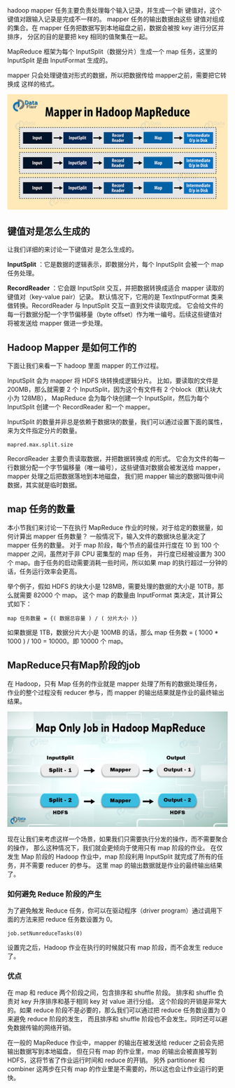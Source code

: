 
hadoop mapper 任务主要负责处理每个输入记录，并生成一个新 键值对，这个 键值对跟输入记录是完成不一样的。
mapper 任务的输出数据由这些 键值对组成的集合。在 mapper 任务把数据写到本地磁盘之前，数据会被按 key 进行分区并排序，
分区的目的是要把 key 相同的值聚集在一起。

MapReduce 框架为每个 InputSplit（数据分片）生成一个 map 任务，这里的 InputSplit 是由 InputFormat 生成的。

mapper 只会处理键值对形式的数据，所以把数据传给 mapper之前，需要把它转换成 这样的格式。

![mapReduceMapperFlow01.png](img/03/mapReduceMapperFlow01.png)

## 键值对是怎么生成的
让我们详细的来讨论一下键值对 是怎么生成的。

**InputSplit** ：它是数据的逻辑表示，即数据分片，每个 InputSplit 会被一个 map 任务处理。

**RecordReader** ：它会跟 InputSplit 交互，并把数据转换成适合 mapper 读取的键值对（key-value pair）记录。
默认情况下，它用的是 TextInputFormat 类来做转换。RecordReader 与 InputSplit 交互一直到文件读取完成。
它会给文件的每一行数据分配一个字节偏移量（byte offset）作为唯一编号。后续这些键值对将被发送给 mapper 做进一步处理。

## Hadoop Mapper 是如何工作的
下面让我们来看一下 hadoop 里面 mapper 的工作过程。

InputSplit 会为 mapper 将 HDFS 块转换成逻辑分片。
比如，要读取的文件是 200MB，那么就需要 2 个 InputSplit，因为这个有文件有 2 个block（默认块大小为 128MB），
MapReduce 会为每个块创建一个 InputSplit，然后为每个 InputSplit 创建一个 RecordReader 和一个 mapper。

InputSplit 的数量并非总是依赖于数据块的数量，我们可以通过设置下面的属性，来为文件指定分片的数量。
```text
mapred.max.split.size
```
RecordReader 主要负责读取数据，并把数据转换成 的形式。
它会为文件的每一行数据分配一个字节偏移量（唯一编号），这些键值对数据会被发送给 mapper，mapper 处理之后把数据落地到本地磁盘，
我们把 mapper 输出的数据叫做中间数据，其实就是临时数据。

## map 任务的数量
本小节我们来讨论一下在执行 MapReduce 作业的时候，对于给定的数据量，如何计算出 mapper 任务数量？
一般情况下，输入文件的数据块总量决定了 mapper 任务的数量。
对于 map 阶段，每个节点的最佳并行度在 10 到 100 个 mapper 之间，虽然对于非 CPU 密集型的 map 任务，
并行度已经被设置为 300 个 map。由于任务的启动需要消耗一些时间，所以如果 map 的执行超过一分钟的话，任务运行效率会更高。

举个例子，假如 HDFS 的块大小是 128MB，需要处理的数据的大小是 10TB，那么就需要 82000 个 map。
这个 map 的数量由 InputFormat 类决定，其计算公式如下：
```text
map 任务数量 = {( 数据总容量 ) / ( 分片大小 )}
```
如果数据是 1TB，数据分片大小是 100MB 的话，那么 map 任务数 = ( 1000 * 1000 ) / 100 = 10000。即 10000 个 map。

## MapReduce只有Map阶段的job

在 Hadoop，只有 Map 任务的作业就是 mapper 处理了所有的数据处理任务，
作业的整个过程没有 reducer 参与，而 mapper 的输出结果就是作业的最终输出结果。

![MapReduceOnlyMapperFlow01.png](img/03/MapReduceOnlyMapperFlow01.png)

现在让我们来考虑这样一个场景，如果我们只需要执行分发的操作，而不需要聚合的操作，
那么这种情况下，我们就会更倾向于使用只有 map 阶段的作业。 
在仅发生 Map 阶段的 Hadoop 作业中，map 阶段利用 InputSplit 就完成了所有的任务，并不需要 reducer 的参与。
这里 map 的输出数据就是作业的最终输出结果了。

### 如何避免 Reduce 阶段的产生
为了避免触发 Reduce 任务，你可以在驱动程序（driver program）通过调用下面的方法来把 reduce 任务数设置为 0。
```text
job.setNumreduceTasks(0)
```
设置完之后，Hadoop 作业在执行的时候就只有 map 阶段，而不会发生 reduce 了。

### 优点
在 map 和 reduce 两个阶段之间，包含排序和 shuffle 阶段。
排序和 shuffle 负责对 key 升序排序和基于相同 key 对 value 进行分组。
这个阶段的开销是非常大的。如果 reduce 阶段不是必要的，那么我们可以通过把 reduce 任务数设置为 0 来避免 reduce 阶段的发生，
而且排序和 shuffle 阶段也不会发生。同时还可以避免数据传输的网络开销。

在一般的 MapReduce 作业中，mapper 的输出在被发送给 reducer 之前会先把输出数据写到本地磁盘，
但在只有 map 的作业里，map 的输出会被直接写到 HDFS，这将节省了作业运行时间和 reduce 的开销。
另外 partitioner 和 combiner 这两步在只有 map 的作业里是不需要的，所以这也会让作业运行的更快。